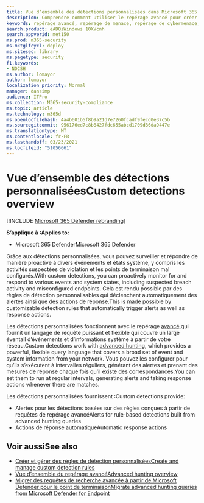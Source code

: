 ```yaml
---
title: Vue d’ensemble des détections personnalisées dans Microsoft 365 Defender
description: Comprendre comment utiliser le repérage avancé pour créer des détections personnalisées et générer des alertes
keywords: repérage avancé, repérage de menace, repérage de cybermenace, protection microsoft contre les menaces, microsoft 365, mtp, m365, recherche, requête, télémétrie, détections personnalisées, schéma, kusto, microsoft 365, Protection Microsoft contre les menaces
search.product: eADQiWindows 10XVcnh
search.appverid: met150
ms.prod: m365-security
ms.mktglfcycl: deploy
ms.sitesec: library
ms.pagetype: security
f1.keywords:
- NOCSH
ms.author: lomayor
author: lomayor
localization_priority: Normal
manager: dansimp
audience: ITPro
ms.collection: M365-security-compliance
ms.topic: article
ms.technology: m365d
ms.openlocfilehash: 4a4b601b5f8b9a21d7e7260fcadf9fecd0e37c5b
ms.sourcegitcommit: 956176ed7c8b8427fdc655abcd1709d86da9447e
ms.translationtype: MT
ms.contentlocale: fr-FR
ms.lasthandoff: 03/23/2021
ms.locfileid: "51056661"
---
```

# <a name="custom-detections-overview"></a><span data-ttu-id="58b61-104">Vue d’ensemble des détections personnalisées</span><span class="sxs-lookup"><span data-stu-id="58b61-104">Custom detections overview</span></span>

[!INCLUDE [Microsoft 365 Defender rebranding](../includes/microsoft-defender.md)]


<span data-ttu-id="58b61-105">**S’applique à :**</span><span class="sxs-lookup"><span data-stu-id="58b61-105">**Applies to:**</span></span>
- <span data-ttu-id="58b61-106">Microsoft 365 Defender</span><span class="sxs-lookup"><span data-stu-id="58b61-106">Microsoft 365 Defender</span></span>

<span data-ttu-id="58b61-107">Grâce aux détections personnalisées, vous pouvez surveiller et répondre de manière proactive à divers événements et états système, y compris les activités suspectées de violation et les points de terminaison mal configurés.</span><span class="sxs-lookup"><span data-stu-id="58b61-107">With custom detections, you can proactively monitor for and respond to various events and system states, including suspected breach activity and misconfigured endpoints.</span></span> <span data-ttu-id="58b61-108">Cela est rendu possible par des règles de détection personnalisables qui déclenchent automatiquement des alertes ainsi que des actions de réponse.</span><span class="sxs-lookup"><span data-stu-id="58b61-108">This is made possible by customizable detection rules that automatically trigger alerts as well as response actions.</span></span>

<span data-ttu-id="58b61-109">Les détections personnalisées fonctionnent avec le repérage [avancé,](advanced-hunting-overview.md)qui fournit un langage de requête puissant et flexible qui couvre un large éventail d’événements et d’informations système à partir de votre réseau.</span><span class="sxs-lookup"><span data-stu-id="58b61-109">Custom detections work with [advanced hunting](advanced-hunting-overview.md), which provides a powerful, flexible query language that covers a broad set of event and system information from your network.</span></span> <span data-ttu-id="58b61-110">Vous pouvez les configurer pour qu’ils s’exécutent à intervalles réguliers, générant des alertes et prenant des mesures de réponse chaque fois qu’il existe des correspondances.</span><span class="sxs-lookup"><span data-stu-id="58b61-110">You can set them to run at regular intervals, generating alerts and taking response actions whenever there are matches.</span></span>

<span data-ttu-id="58b61-111">Les détections personnalisées fournissent :</span><span class="sxs-lookup"><span data-stu-id="58b61-111">Custom detections provide:</span></span>
- <span data-ttu-id="58b61-112">Alertes pour les détections basées sur des règles conçues à partir de requêtes de repérage avancé</span><span class="sxs-lookup"><span data-stu-id="58b61-112">Alerts for rule-based detections built from advanced hunting queries</span></span>
- <span data-ttu-id="58b61-113">Actions de réponse automatique</span><span class="sxs-lookup"><span data-stu-id="58b61-113">Automatic response actions</span></span>

## <a name="see-also"></a><span data-ttu-id="58b61-114">Voir aussi</span><span class="sxs-lookup"><span data-stu-id="58b61-114">See also</span></span>
- [<span data-ttu-id="58b61-115">Créer et gérer des règles de détection personnalisées</span><span class="sxs-lookup"><span data-stu-id="58b61-115">Create and manage custom detection rules</span></span>](custom-detection-rules.md)
- [<span data-ttu-id="58b61-116">Vue d’ensemble du repérage avancé</span><span class="sxs-lookup"><span data-stu-id="58b61-116">Advanced hunting overview</span></span>](advanced-hunting-overview.md)
- [<span data-ttu-id="58b61-117">Migrer des requêtes de recherche avancée à partir de Microsoft Defender pour le point de terminaison</span><span class="sxs-lookup"><span data-stu-id="58b61-117">Migrate advanced hunting queries from Microsoft Defender for Endpoint</span></span>](advanced-hunting-migrate-from-mde.md)
